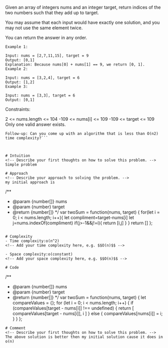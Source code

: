 Given an array of integers nums and an integer target, return indices of the two numbers such that they add up to target.

You may assume that each input would have exactly one solution, and you may not use the same element twice.

You can return the answer in any order.

 
```
Example 1:

Input: nums = [2,7,11,15], target = 9
Output: [0,1]
Explanation: Because nums[0] + nums[1] == 9, we return [0, 1].
Example 2:

Input: nums = [3,2,4], target = 6
Output: [1,2]
Example 3:

Input: nums = [3,3], target = 6
Output: [0,1]
``` 

Constraints:

2 <= nums.length <= 104
-109 <= nums[i] <= 109
-109 <= target <= 109
Only one valid answer exists.
 
```
Follow-up: Can you come up with an algorithm that is less than O(n2) time complexity?```



# Intuition
<!-- Describe your first thoughts on how to solve this problem. -->
Simple problem 

# Approach
<!-- Describe your approach to solving the problem. -->
my initial approach is 

```
/**
 * @param {number[]} nums
 * @param {number} target
 * @return {number[]}
 */
var twoSum = function(nums, target) {
    for(let i = 0; i < nums.length; i++){
        let compliment=target-nums[i]
        let j=nums.indexOf(compliment)
        if(j>-1&&j!=i){
            return [i,j]
        }
    }
    return []
};
```

# Complexity
- Time complexity:o(n^2)
<!-- Add your time complexity here, e.g. $$O(n)$$ -->

- Space complexity:o(constant)
<!-- Add your space complexity here, e.g. $$O(n)$$ -->

# Code
```
/**
 * @param {number[]} nums
 * @param {number} target
 * @return {number[]}
 */
var twoSum = function(nums, target) {
    let compareValues = {};
    for (let i = 0; i < nums.length; i++) {
        if (compareValues[target - nums[i]] !== undefined) {
            return [ compareValues[target - nums[i]], i ]
        } else {
            compareValues[nums[i]] = i;
        }
    }
};
```
# Comment
<!-- Describe your first thoughts on how to solve this problem. -->
The above solution is better then my initial solution cause it does in o(n)
